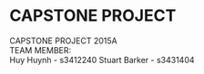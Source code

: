 CAPSTONE PROJECT
==

CAPSTONE PROJECT 2015A <br/>
TEAM MEMBER: <br/>
Huy Huynh - s3412240
Stuart Barker - s3431404
